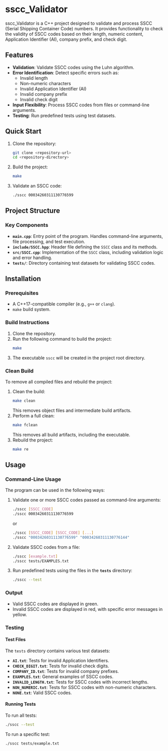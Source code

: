 # sscc_Validator

sscc_Validator is a C++ project designed to validate and process SSCC (Serial Shipping Container Code) numbers. It provides functionality to check the validity of SSCC codes based on their length, numeric content, Application Identifier (AI), company prefix, and check digit.

## Features

- **Validation**: Validate SSCC codes using the Luhn algorithm.
- **Error Identification**: Detect specific errors such as:
  - Invalid length
  - Non-numeric characters
  - Invalid Application Identifier (AI)
  - Invalid company prefix
  - Invalid check digit
- **Input Flexibility**: Process SSCC codes from files or command-line arguments.
- **Testing**: Run predefined tests using test datasets.

## Quick Start

1. Clone the repository:
   ```sh
   git clone <repository-url>
   cd <repository-directory>
   ```
2. Build the project:
   ```sh
   make
   ```
3. Validate an SSCC code:
   ```sh
   ./sscc 00034260311130776599
   ```

## Project Structure

### Key Components

- **`main.cpp`**: Entry point of the program. Handles command-line arguments, file processing, and test execution.
- **`include/SSCC.hpp`**: Header file defining the `SSCC` class and its methods.
- **`src/SSCC.cpp`**: Implementation of the `SSCC` class, including validation logic and error handling.
- **`tests/`**: Directory containing test datasets for validating SSCC codes.

## Installation

### Prerequisites
- A C++17-compatible compiler (e.g., `g++` or `clang`).
- `make` build system.

### Build Instructions
1. Clone the repository.
2. Run the following command to build the project:
   ```sh
   make
   ```
3. The executable `sscc` will be created in the project root directory.

### Clean Build
To remove all compiled files and rebuild the project:
1. Clean the build:
   ```sh
   make clean
   ```
   This removes object files and intermediate build artifacts.
2. Perform a full clean:
   ```sh
   make fclean
   ```
   This removes all build artifacts, including the executable.
3. Rebuild the project:
   ```sh
   make re
   ```

## Usage

### Command-Line Usage
The program can be used in the following ways:

1. Validate one or more SSCC codes passed as command-line arguments:
   ```sh
   ./sscc [SSCC_CODE]
   ./sscc 00034260311130776599
   ```
   or
   ```sh
   ./sscc [SSCC_CODE] [SSCC_CODE] [...]
   ./sscc "00034260311130776599" "00034260311130776144"
   ```

2. Validate SSCC codes from a file:
   ```sh
   ./sscc [example.txt]
   ./sscc tests/EXAMPLES.txt
   ```

3. Run predefined tests using the files in the **`tests`** directory:
   ```sh
   ./sscc --test
   ```

### Output

- Valid SSCC codes are displayed in green.
- Invalid SSCC codes are displayed in red, with specific error messages in yellow.

### Testing

#### Test Files
The `tests` directory contains various test datasets:

- **`AI.txt`**: Tests for invalid Application Identifiers.
- **`CHECK_DIGIT.txt`**: Tests for invalid check digits.
- **`COMPANY_ID.txt`**: Tests for invalid company prefixes.
- **`EXAMPLES.txt`**: General examples of SSCC codes.
- **`INVALID_LENGTH.txt`**: Tests for SSCC codes with incorrect lengths.
- **`NON_NUMERIC.txt`**: Tests for SSCC codes with non-numeric characters.
- **`NONE.txt`**: Valid SSCC codes.

#### Running Tests
To run all tests:
```sh
./sscc --test
```

To run a specific test:
```sh
./sscc tests/example.txt
```
